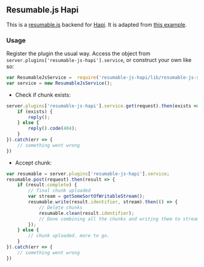 ## Resumable.js Hapi

This is a [resumable.js](https://github.com/23/resumable.js) backend for [Hapi](http://hapijs.com/). It is adapted from [this example](https://github.com/23/resumable.js/blob/master/samples/Node.js/resumable-node.js).

### Usage

Register the plugin the usual way. Access the object from `server.plugins['resumable-js-hapi'].service`,
or construct your own like so:
```js
var ResumableJsService =  require('resumable-js-hapi/lib/resumable-js-service');
var service = new ResumableJsService();
```

* Check if chunk exists:
```js
server.plugins['resumable-js-hapi'].service.get(request).then(exists => {
    if (exists) {
        reply();
    } else {
        reply().code(404);
    }
}).catch(err => {
    // something went wrong
})
```
* Accept chunk:
```js
var resumable = server.plugins['resumable-js-hapi'].service;
resumable.post(request).then(result => {
    if (result.complete) {
        // final chunk uploaded
        var stream = getSomeSortOfWritableStream();
        resumable.write(result.identifier, stream).then(() => {
            // Delete chunks
            resumable.clean(result.identifier);
            // Done combining all the chunks and writing them to stream
        });
    } else {
        // chunk uploaded. more to go.
    }
}).catch(err => {
    // something went wrong
})
```
